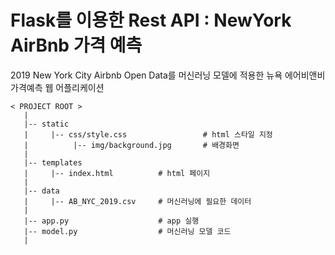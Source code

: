 # Flask를 이용한 Rest API : NewYork AirBnb 가격 예측 

2019 New York City Airbnb Open Data를 머신러닝 모델에 적용한 뉴욕 에어비앤비 가격예측 웹 어플리케이션



```
< PROJECT ROOT >
   |
   |-- static                              
   |     |-- css/style.css                 # html 스타일 지정 
   |          |-- img/background.jpg       # 배경화면
   |    
   |-- templates    
   |     |-- index.html          # html 페이지 
   |
   |-- data    
   |     |-- AB_NYC_2019.csv     # 머신러닝에 필요한 데이터
   | 
   |-- app.py                    # app 실행 
   |-- model.py                  # 머신러닝 모델 코드
   |
```

